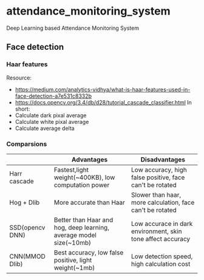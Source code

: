 # attendance_monitoring_system
Deep Learning based Attendance Monitoring System

## Face detection

### Haar features
Resource: 
 - https://medium.com/analytics-vidhya/what-is-haar-features-used-in-face-detection-a7e531c8332b
 - https://docs.opencv.org/3.4/db/d28/tutorial_cascade_classifier.html
In short: 
 - Calculate dark pixal average
 - Calculate white pixal average
 - Calculate average delta
 
 ### Comparsions

|               | Advantages    | Disadvantages |
| ------------- | ------------- | ------------- |
| Harr cascade  | Fastest,light weight(~400KB), low computation power | Low accuracy, high false positive, face can't be rotated |
| Hog + Dlib    | More accurate than Haar | Slower than haar, more calculation, face can't be rotated |
| SSD(opencv DNN) | Better than Haar and hog, deep learning, average model size(~10mb) | Low accurace in dark environment, skin tone affect accuracy |
| CNN(MMOD Dlib) | Best accuracy, low false positive, light weight(~1mb)  | Low detection speed, high calculation cost |